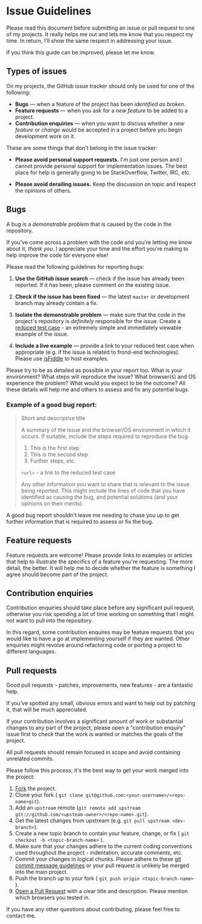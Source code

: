 # Issue Guidelines

Please read this document before submitting an issue or pull request to one of
my projects. It really helps me out and lets me know that you respect my time.
In return, I'll show the same respect in addressing your issue.

If you think this guide can be improved, please let me know.

## Types of issues<a name="types-of-issues"></a>

On my projects, the GitHub issue tracker should only be used for one of the
following:

+ **Bugs** &mdash; when a feature of the project has been _identified as
  broken_.
+ **Feature requests** &mdash; when you ask for a _new feature_ to be added to a
  project.
+ **Contribution enquiries** &mdash; when you want to discuss whether a _new
  feature_ or _change_ would be accepted in a project before you begin
development work on it.

These are some things that don't belong in the issue tracker:

+ **Please avoid personal support requests.** I'm just one person and I cannot
provide personal support for implementation issues. The best place for help is
generally going to be StackOverflow, Twitter, IRC, etc.

+ **Please avoid derailing issues.** Keep the discussion on topic and respect the
opinions of others.

## Bugs<a name="bugs"></a>

A bug is a _demonstrable problem_ that is caused by the code in the
repository.

If you've come across a problem with the code and you're letting me know about
it, _thank you_. I appreciate your time and the effort you're making to help
improve the code for everyone else!

Please read the following guidelines for reporting bugs:

1. **Use the GitHub issue search** &mdash; check if the issue has already been
   reported. If it has been, please comment on the existing issue.

2. **Check if the issue has been fixed** &mdash; the latest `master` or
   development branch may already contain a fix.

3. **Isolate the demonstrable problem** &mdash; make sure that the code in the
   project's repository is _definitely_ responsible for the issue. Create a
[reduced test case](http://css-tricks.com/6263-reduced-test-cases/) - an
extremely simple and immediately viewable example of the issue.

4. **Include a live example** &mdash; provide a link to your reduced test case
   when appropriate (e.g. if the issue is related to frond-end technologies).
Please use [jsFiddle](http://jsfiddle.net) to host examples.

Please try to be as detailed as possible in your report too. What is your
environment? What steps will reproduce the issue? What browser(s) and OS
experience the problem? What would you expect to be the outcome? All these
details will help me and others to assess and fix any potential bugs.

### Example of a good bug report:

> Short and descriptive title
>
> A summary of the issue and the browser/OS environment in which it occurs. If
> suitable, include the steps required to reproduce the bug.
>
> 1. This is the first step
> 2. This is the second step
> 3. Further steps, etc.
>
> `<url>` - a link to the reduced test case
>
> Any other information you want to share that is relevant to the issue being
> reported. This might include the lines of code that you have identified as
> causing the bug, and potential solutions (and your opinions on their
> merits).

A good bug report shouldn't leave me needing to chase you up to get further
information that is required to assess or fix the bug.

## Feature requests<a name="feature-requests"></a>

Feature requests are welcome! Please provide links to examples or articles that
help to illustrate the specifics of a feature you're requesting. The more
detail, the better. It will help me to decide whether the feature is something I
agree should become part of the project.

## Contribution enquiries<a name="enquiries"></a>

Contribution enquiries should take place before any significant pull request,
otherwise you risk spending a lot of time working on something that I might not
want to pull into the repository.

In this regard, some contribution enquires may be feature requests that you
would like to have a go at implementing yourself if they are wanted. Other
enquiries might revolve around refactoring code or porting a project to
different languages.


## Pull requests<a name="pull-requests"></a>

Good pull requests - patches, improvements, new features - are a fantastic
help.

If you've spotted any small, obvious errors and want to help out by patching it,
that will be much appreciated.

If your contribution involves a significant amount of work or substantial
changes to any part of the project, please open a "contribution enquiry" issue
first to check that the work is wanted or matches the goals of the project.

All pull requests should remain focused in scope and avoid containing unrelated
commits.

Please follow this process; it's the best way to get your work merged into the
project:

1. [Fork](http://help.github.com/fork-a-repo/) the project.
2. Clone your fork ( `git clone
   git@github.com:<your-username>/<repo-name>git`).
3. Add an `upstream` remote (`git remote add upstream
   git://github.com/<upsteam-owner>/<repo-name>.git`).
4. Get the latest changes from upstream (e.g. `git pull upstream
   <dev-branch>`).
5. Create a new topic branch to contain your feature, change, or fix ( `git
   checkout -b <topic-branch-name>` ).
6. Make sure that your changes adhere to the current coding conventions used
   throughout the project - indentation, accurate comments, etc.
7. Commit your changes in logical chunks. Please adhere to these [git commit
   message guidelines](http://tbaggery.com/2008/04/19/a-note-about-git-commit-messages.html)
   or your pull request is unlikely be merged into the main project.
8. Push the branch up to your fork ( `git push origin <topic-branch-name>` ).
9. [Open a Pull Request](http://help.github.com/send-pull-requests/) with a
   clear title and description. Please mention which browsers you tested in.

If you have any other questions about contributing, please feel free to contact
me.
